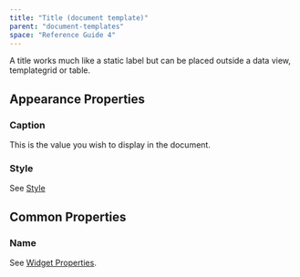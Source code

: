 ```yaml
---
title: "Title (document template)"
parent: "document-templates"
space: "Reference Guide 4"
---
```

A title works much like a static label but can be placed outside a data view, templategrid or table.

## Appearance Properties

### Caption

This is the value you wish to display in the document.

### Style

See [Style](style)

## Common Properties

### Name

See [Widget Properties](widget-properties).
